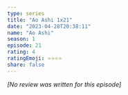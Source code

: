 ```yaml
---
type: series
title: "Ao Ashi 1x21"
date: "2023-04-28T20:38:11"
name: "Ao Ashi"
season: 1
episode: 21
rating: 4
ratingEmoji: ⭐️⭐️⭐️⭐️
share: false
---
```


_[No review was written for this episode]_
